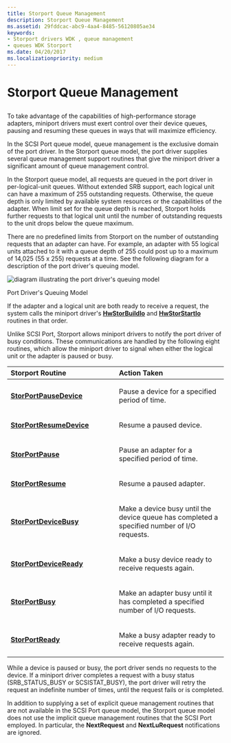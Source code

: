 ```yaml
---
title: Storport Queue Management
description: Storport Queue Management
ms.assetid: 29fddcac-abc9-4aa4-8485-56120805ae34
keywords:
- Storport drivers WDK , queue management
- queues WDK Storport
ms.date: 04/20/2017
ms.localizationpriority: medium
---
```


# Storport Queue Management


## <span id="ddk_storport_queue_management_kg"></span><span id="DDK_STORPORT_QUEUE_MANAGEMENT_KG"></span>


To take advantage of the capabilities of high-performance storage adapters, miniport drivers must exert control over their device queues, pausing and resuming these queues in ways that will maximize efficiency.

In the SCSI Port queue model, queue management is the exclusive domain of the port driver. In the Storport queue model, the port driver supplies several queue management support routines that give the miniport driver a significant amount of queue management control.

In the Storport queue model, all requests are queued in the port driver in per-logical-unit queues. Without extended SRB support, each logical unit can have a maximum of 255 outstanding requests. Otherwise, the queue depth is only limited by available system resources or the capabilities of the adapter. When limit set for the queue depth is reached, Storport holds further requests to that logical unit until the number of outstanding requests to the unit drops below the queue maximum.

There are no predefined limits from Storport on the number of outstanding requests that an adapter can have. For example, an adapter with 55 logical units attached to it with a queue depth of 255 could post up to a maximum of 14,025 (55 x 255) requests at a time. See the following diagram for a description of the port driver's queuing model.

![diagram illustrating the port driver's queuing model](images/queues.png)

Port Driver's Queuing Model

If the adapter and a logical unit are both ready to receive a request, the system calls the miniport driver's [**HwStorBuildIo**](https://docs.microsoft.com/windows-hardware/drivers/ddi/storport/nc-storport-hw_buildio) and [**HwStorStartIo**](https://docs.microsoft.com/windows-hardware/drivers/ddi/storport/nc-storport-hw_startio) routines in that order.

Unlike SCSI Port, Storport allows miniport drivers to notify the port driver of busy conditions. These communications are handled by the following eight routines, which allow the miniport driver to signal when either the logical unit or the adapter is paused or busy.

<table>
<colgroup>
<col width="50%" />
<col width="50%" />
</colgroup>
<thead>
<tr class="header">
<th align="left">Storport Routine</th>
<th align="left">Action Taken</th>
</tr>
</thead>
<tbody>
<tr class="odd">
<td align="left"><p><a href="https://docs.microsoft.com/windows-hardware/drivers/ddi/storport/nf-storport-storportpausedevice" data-raw-source="[&lt;strong&gt;StorPortPauseDevice&lt;/strong&gt;](https://docs.microsoft.com/windows-hardware/drivers/ddi/storport/nf-storport-storportpausedevice)"><strong>StorPortPauseDevice</strong></a></p></td>
<td align="left"><p>Pause a device for a specified period of time.</p></td>
</tr>
<tr class="even">
<td align="left"><p><a href="https://docs.microsoft.com/windows-hardware/drivers/ddi/storport/nf-storport-storportresumedevice" data-raw-source="[&lt;strong&gt;StorPortResumeDevice&lt;/strong&gt;](https://docs.microsoft.com/windows-hardware/drivers/ddi/storport/nf-storport-storportresumedevice)"><strong>StorPortResumeDevice</strong></a></p></td>
<td align="left"><p>Resume a paused device.</p></td>
</tr>
<tr class="odd">
<td align="left"><p><a href="https://docs.microsoft.com/windows-hardware/drivers/ddi/storport/nf-storport-storportpause" data-raw-source="[&lt;strong&gt;StorPortPause&lt;/strong&gt;](https://docs.microsoft.com/windows-hardware/drivers/ddi/storport/nf-storport-storportpause)"><strong>StorPortPause</strong></a></p></td>
<td align="left"><p>Pause an adapter for a specified period of time.</p></td>
</tr>
<tr class="even">
<td align="left"><p><a href="https://docs.microsoft.com/windows-hardware/drivers/ddi/storport/nf-storport-storportresume" data-raw-source="[&lt;strong&gt;StorPortResume&lt;/strong&gt;](https://docs.microsoft.com/windows-hardware/drivers/ddi/storport/nf-storport-storportresume)"><strong>StorPortResume</strong></a></p></td>
<td align="left"><p>Resume a paused adapter.</p></td>
</tr>
<tr class="odd">
<td align="left"><p><a href="https://docs.microsoft.com/windows-hardware/drivers/ddi/storport/nf-storport-storportdevicebusy" data-raw-source="[&lt;strong&gt;StorPortDeviceBusy&lt;/strong&gt;](https://docs.microsoft.com/windows-hardware/drivers/ddi/storport/nf-storport-storportdevicebusy)"><strong>StorPortDeviceBusy</strong></a></p></td>
<td align="left"><p>Make a device busy until the device queue has completed a specified number of I/O requests.</p></td>
</tr>
<tr class="even">
<td align="left"><p><a href="https://docs.microsoft.com/windows-hardware/drivers/ddi/storport/nf-storport-storportdeviceready" data-raw-source="[&lt;strong&gt;StorPortDeviceReady&lt;/strong&gt;](https://docs.microsoft.com/windows-hardware/drivers/ddi/storport/nf-storport-storportdeviceready)"><strong>StorPortDeviceReady</strong></a></p></td>
<td align="left"><p>Make a busy device ready to receive requests again.</p></td>
</tr>
<tr class="odd">
<td align="left"><p><a href="https://docs.microsoft.com/windows-hardware/drivers/ddi/storport/nf-storport-storportbusy" data-raw-source="[&lt;strong&gt;StorPortBusy&lt;/strong&gt;](https://docs.microsoft.com/windows-hardware/drivers/ddi/storport/nf-storport-storportbusy)"><strong>StorPortBusy</strong></a></p></td>
<td align="left"><p>Make an adapter busy until it has completed a specified number of I/O requests.</p></td>
</tr>
<tr class="even">
<td align="left"><p><a href="https://docs.microsoft.com/windows-hardware/drivers/ddi/storport/nf-storport-storportready" data-raw-source="[&lt;strong&gt;StorPortReady&lt;/strong&gt;](https://docs.microsoft.com/windows-hardware/drivers/ddi/storport/nf-storport-storportready)"><strong>StorPortReady</strong></a></p></td>
<td align="left"><p>Make a busy adapter ready to receive requests again.</p></td>
</tr>
</tbody>
</table>

 

While a device is paused or busy, the port driver sends no requests to the device. If a miniport driver completes a request with a busy status (SRB\_STATUS\_BUSY or SCSISTAT\_BUSY), the port driver will retry the request an indefinite number of times, until the request fails or is completed.

In addition to supplying a set of explicit queue management routines that are not available in the SCSI Port queue model, the Storport queue model does not use the implicit queue management routines that the SCSI Port employed. In particular, the **NextRequest** and **NextLuRequest** notifications are ignored.

 

 




